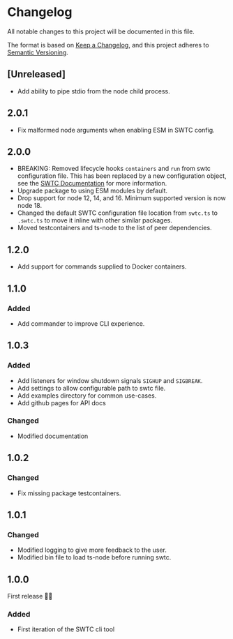 # Changelog

All notable changes to this project will be documented in this file.

The format is based on [Keep a Changelog](https://keepachangelog.com/en/1.0.0/),
and this project adheres to [Semantic Versioning](https://semver.org/spec/v2.0.0.html).

## [Unreleased]

- Add ability to pipe stdio from the node child process.

## 2.0.1

- Fix malformed node arguments when enabling ESM in SWTC config.

## 2.0.0

- BREAKING: Removed lifecycle hooks `containers` and `run` from swtc configuration file. This has been replaced by a new configuration object, see the [SWTC Documentation](https://brad-turner.github.io/swtc/) for more information.
- Upgrade package to using ESM modules by default.
- Drop support for node 12, 14, and 16. Minimum supported version is now node 18.
- Changed the default SWTC configuration file location from `swtc.ts` to `.swtc.ts` to move it inline with other similar packages.
- Moved testcontainers and ts-node to the list of peer dependencies.

## 1.2.0

- Add support for commands supplied to Docker containers.

## 1.1.0

### Added

- Add commander to improve CLI experience.

## 1.0.3

### Added

- Add listeners for window shutdown signals `SIGHUP` and `SIGBREAK`.
- Add settings to allow configurable path to swtc file.
- Add examples directory for common use-cases.
- Add github pages for API docs

### Changed

- Modified documentation

## 1.0.2

### Changed

- Fix missing package testcontainers.

## 1.0.1

### Changed

- Modified logging to give more feedback to the user.
- Modified bin file to load ts-node before running swtc.

## 1.0.0

First release 🎉🎉

### Added

- First iteration of the SWTC cli tool
